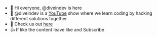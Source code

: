 - 👋 Hi everyone, @diveindev is here
- 🎥 @diveindev is a [YouTube](https://www.youtube.com/channel/UCJKI_qa4SBr6dEAXXNi3RPw) show where we learn coding by hacking different solutions together
- 🔗 Check us out [here](https://www.youtube.com/channel/UCJKI_qa4SBr6dEAXXNi3RPw)
- 👍 If like the content leave like and Subscribe
